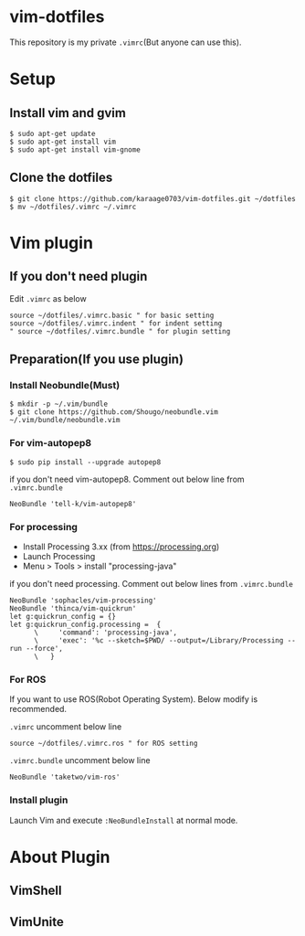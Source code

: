 # vim-dotfiles
This repository is my private `.vimrc`(But anyone can use this).

# Setup
## Install vim and gvim
~~~~
$ sudo apt-get update
$ sudo apt-get install vim
$ sudo apt-get install vim-gnome
~~~~

## Clone the dotfiles

~~~~
$ git clone https://github.com/karaage0703/vim-dotfiles.git ~/dotfiles
$ mv ~/dotfiles/.vimrc ~/.vimrc
~~~~

# Vim plugin
## If you don't need plugin
Edit `.vimrc` as below

~~~~
source ~/dotfiles/.vimrc.basic " for basic setting
source ~/dotfiles/.vimrc.indent " for indent setting
" source ~/dotfiles/.vimrc.bundle " for plugin setting
~~~~

## Preparation(If you use plugin)

### Install Neobundle(Must)
~~~~
$ mkdir -p ~/.vim/bundle
$ git clone https://github.com/Shougo/neobundle.vim ~/.vim/bundle/neobundle.vim
~~~~

### For vim-autopep8
~~~~
$ sudo pip install --upgrade autopep8
~~~~

if you don't need vim-autopep8. Comment out below line from `.vimrc.bundle`
~~~~
NeoBundle 'tell-k/vim-autopep8'
~~~~

### For processing
- Install Processing 3.xx (from https://processing.org)
- Launch Processing
- Menu > Tools > install "processing-java"

if you don't need processing. Comment out below lines from `.vimrc.bundle`
~~~~
NeoBundle 'sophacles/vim-processing'
NeoBundle 'thinca/vim-quickrun'
let g:quickrun_config = {}
let g:quickrun_config.processing =  {
      \     'command': 'processing-java',
      \     'exec': '%c --sketch=$PWD/ --output=/Library/Processing --run --force',
      \   }
~~~~

### For ROS
If you want to use ROS(Robot Operating System). Below modify is recommended.

`.vimrc` uncomment below line
~~~~
source ~/dotfiles/.vimrc.ros " for ROS setting
~~~~

`.vimrc.bundle` uncomment below line

~~~~
NeoBundle 'taketwo/vim-ros'
~~~~

### Install plugin

Launch Vim and execute `:NeoBundleInstall` at normal mode.


# About Plugin

## VimShell


## VimUnite



